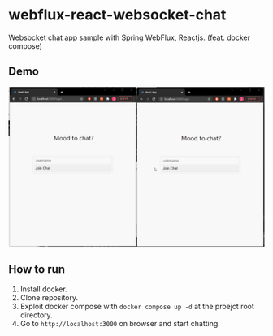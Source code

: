 # webflux-react-websocket-chat
Websocket chat app sample with Spring WebFlux, Reactjs. (feat. docker compose)

## Demo
<div>
	<img src="https://github.com/ferrarijh/webflux-react-websocket-chat/blob/master/demo/demo.gif">
</div>

## How to run
1. Install docker.
2. Clone repository.
3. Exploit docker compose with `docker compose up -d` at the proejct root directory.
4. Go to `http://localhost:3000` on browser and start chatting.
